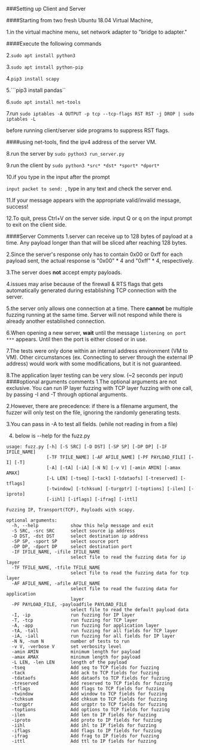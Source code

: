 ###Setting up Client and Server

####Starting from two fresh Ubuntu 18.04 Virtual Machine,

1.in the virtual machine menu, set network adapter to "bridge to adapter."

####Execute the following commands

2.```sudo apt install python3```

3.```sudo apt install python-pip```

4.```pip3 install scapy```

5.```pip3 install pandas``

6.```sudo apt install net-tools```

7.run 
```sudo iptables -A OUTPUT -p tcp --tcp-flags RST RST -j DROP | sudo iptables -L```

before running client/server side programs to suppress RST flags.

####using net-tools, find the ipv4 address of the server VM.

8.run the server by ```sudo python3 run_server.py```

9.run the client by ```sudo python3 *src* *dst* *sport* *dport*```

10.if you type in the input after the prompt

```input packet to send: ```, type in any text and check the server end.

11.If your message appears with the appropriate valid/invalid message, success!

12.To quit, press Ctrl+V on the server side. input Q or q on the input prompt to exit on the client side.

####Server Comments
1.server can receive up to 128 bytes of payload at a time. Any payload longer than that will be sliced after reaching 128 bytes.

2.Since the server's response only has to contain 0x00 or 0xff for each payload sent, the actual response is "0x00" * 4 and "0xff" * 4, respectively.

3.The server does __not__ accept empty payloads.

4.issues may arise because of the firewall & RTS flags that gets automatically generated during establishing TCP connection with the server.

5.the server only allows one connection at a time. There __cannot__ be multiple fuzzing running at the same time. Server will not respond while there is already another established connection.

6.When opening a new server, __wait__ until the message ```listening on port ***``` appears. Until then the port is either closed or in use.

7.The tests were only done within an internal address environment (VM to VM). Other circumstances (ex. Connecting to server through the external IP address) would work with some modifications, but it is not guaranteed.

8.The application layer testing can be very slow. (~2 seconds per input)
####optional arguments comments
1.The optional arguments are not exclusive. You can run IP layer fuzzing with TCP layer fuzzing with one call, by passing -I and -T through optional arguments.

2.However, there are precedence: if there is a filename argument, the fuzzer will only test on the file, ignoring the randomly generating tests.

3.You can pass in -A to test all fields. (while not reading in from a file)

4. below is --help for the fuzz.py

```
usage: fuzz.py [-h] [-S SRC] [-D DST] [-SP SP] [-DP DP] [-IF IFILE_NAME]
               [-TF TFILE_NAME] [-AF AFILE_NAME] [-PF PAYLOAD_FILE] [-I] [-T]
               [-A] [-tA] [-iA] [-N N] [-v V] [-amin AMIN] [-amax AMAX]
               [-L LEN] [-tseq] [-tack] [-tdataofs] [-treserved] [-tflags]
               [-twindow] [-tchksum] [-turgptr] [-toptions] [-ilen] [-iproto]
               [-iihl] [-iflags] [-ifrag] [-ittl]

Fuzzing IP, Transport(TCP), Payloads with scapy.

optional arguments:
  -h, --help            show this help message and exit
  -S SRC, -src SRC      select source ip address
  -D DST, -dst DST      select destination ip address
  -SP SP, -sport SP     select source port
  -DP DP, -dport DP     select destination port
  -IF IFILE_NAME, -ifile IFILE_NAME
                        select file to read the fuzzing data for ip layer
  -TF TFILE_NAME, -tfile TFILE_NAME
                        select file to read the fuzzing data for tcp layer
  -AF AFILE_NAME, -afile AFILE_NAME
                        select file to read the fuzzing data for application
                        layer
  -PF PAYLOAD_FILE, -payloadfile PAYLOAD_FILE
                        select file to read the default payload data
  -I, -ip               run fuzzing for IP layer
  -T, -tcp              run fuzzing for TCP layer
  -A, -app              run fuzzing for application layer
  -tA, -tall            run fuzzing for all fields for TCP layer
  -iA, -iall            run fuzzing for all fields for IP layer
  -N N, -num N          number of tests to run
  -v V, -verbose V      set verbosity level
  -amin AMIN            minimum length for payload
  -amax AMAX            minimum length for payload
  -L LEN, -len LEN      length of the payload
  -tseq                 Add seq to TCP fields for fuzzing
  -tack                 Add ack to TCP fields for fuzzing
  -tdataofs             Add dataofs to TCP fields for fuzzing
  -treserved            Add reserved to TCP fields for fuzzing
  -tflags               Add flags to TCP fields for fuzzing
  -twindow              Add window to TCP fields for fuzzing
  -tchksum              Add chksum to TCP fields for fuzzing
  -turgptr              Add urgptr to TCP fields for fuzzing
  -toptions             Add options to TCP fields for fuzzing
  -ilen                 Add len to IP fields for fuzzing
  -iproto               Add proto to IP fields for fuzzing
  -iihl                 Add ihl to IP fields for fuzzing
  -iflags               Add flags to IP fields for fuzzing
  -ifrag                Add frag to IP fields for fuzzing
  -ittl                 Add ttl to IP fields for fuzzing


```